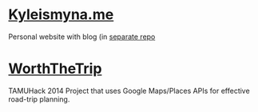 # [Kyleismyna.me](http://kyleismyna.me)

Personal website with blog (in [separate repo](http://github.com/bluyam/blog)

# [WorthTheTrip](http://kyleismyna.me/wttindex.html)

TAMUHack 2014 Project that uses Google Maps/Places APIs for effective road-trip planning.
